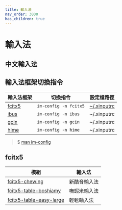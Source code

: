 ```yaml
---
title: 輸入法
nav_order: 3000
has_children: true
---
```



# 輸入法


## 中文輸入法


## 輸入法框架切換指令

| 輸入法框架 | 切換指令 | 設定檔路徑 |
| --- | --- | --- |
| [fcitx5](#fcitx5) | `im-config -n fcitx5` | [~/.xinputrc](https://github.com/samwhelp/lubuntu-adjustment/blob/main/prototype/main/im-config/fcitx5/module/fcitx5-chewing/asset/overlay/etc/skel/.xinputrc) |
| [ibus](#ibus) | `im-config -n ibus` | ~/.xinputrc |
| [gcin](#gcin) | `im-config -n gcin` | ~/.xinputrc |
| [hime](#hime) | `im-config -n hime` | ~/.xinputrc |

> $ [man im-config](https://manpages.ubuntu.com/manpages/noble/en/man8/im-config.8.html)




## fcitx5

| 模組 | 輸入法 |
| --- | --- |
| [fcitx5-chewing](https://samwhelp.github.io/note-about-lubuntu/read/subject/input-method/fcitx5/module/fcitx5-chewing.html) | 新酷音輸入法 |
| [fcitx5-table-boshiamy](https://samwhelp.github.io/note-about-lubuntu/read/subject/input-method/fcitx5/fcitx5-table/fcitx5-table-boshiamy.html) | 嘸蝦米輸入法 |
| [fcitx5-table-easy-large](https://samwhelp.github.io/note-about-lubuntu/read/subject/input-method/fcitx5/fcitx5-table/fcitx5-table-easy-large.html) | 輕鬆輸入法 |
